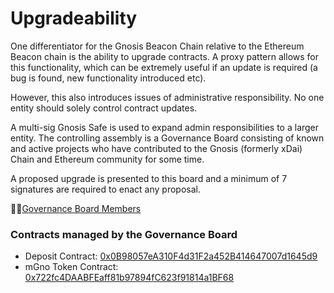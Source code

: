 # Upgradeability

One differentiator for the Gnosis Beacon Chain relative to the Ethereum Beacon chain is the ability to upgrade contracts. A proxy pattern allows for this functionality, which can be extremely useful if an update is required (a bug is found, new functionality introduced etc).&#x20;

However, this also introduces issues of administrative responsibility. No one entity should solely control contract updates.

A multi-sig Gnosis Safe is used to expand admin responsibilities to a larger entity. The controlling assembly is a Governance Board consisting of known and active projects who have contributed to the Gnosis (formerly xDai) Chain and Ethereum community for some time.&#x20;

A proposed upgrade is presented to this board and a minimum of 7 signatures are required to enact any proposal.

:judge:[Governance Board Members](https://www.xdaichain.com/for-users/governance#current-governing-board)

### Contracts managed by the Governance Board

* Deposit Contract: [0x0B98057eA310F4d31F2a452B414647007d1645d9](https://blockscout.com/xdai/mainnet/address/0x0B98057eA310F4d31F2a452B414647007d1645d9/read-contract)
* mGno Token Contract: [0x722fc4DAABFEaff81b97894fC623f91814a1BF68](https://blockscout.com/xdai/mainnet/address/0x722fc4DAABFEaff81b97894fC623f91814a1BF68/read-contract)

